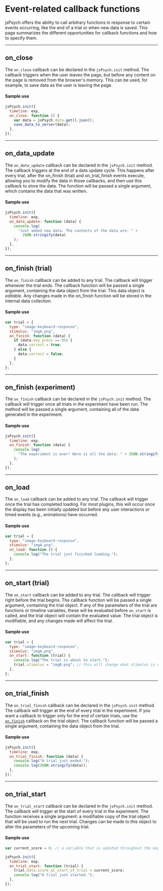 # Event-related callback functions

jsPsych offers the ability to call arbitrary functions in response to certain events occurring, like the end of a trial or when new data is saved. This page summarizes the different opportunities for callback functions and how to specify them.

---

## on_close

The `on_close` callback can be declared in the `jsPsych.init` method. The callback triggers when the user leaves the page, but before any content on the page is removed from the browser's memory. This can be used, for example, to save data as the user is leaving the page.

#### Sample use

```javascript
jsPsych.init({
  timeline: exp,
  on_close: function () {
    var data = jsPsych.data.get().json();
    save_data_to_server(data);
  },
});
```

---

## on_data_update

The `on_data_update` callback can be declared in the `jsPsych.init` method. The callback triggers at the end of a data update cycle. This happens after every trial, after the on_finish (trial) and on_trial_finish events execute, allowing you to modify the data in those callbacks, and then use this callback to store the data. The function will be passed a single argument, which contains the data that was written.

#### Sample use

```javascript
jsPsych.init({
  timeline: exp,
  on_data_update: function (data) {
    console.log(
      "Just added new data. The contents of the data are: " +
        JSON.stringify(data)
    );
  },
});
```

---

## on_finish (trial)

The `on_finish` callback can be added to any trial. The callback will trigger whenever the trial ends. The callback function will be passed a single argument, containing the data object from the trial. This data object is _editable_. Any changes made in the on_finish function will be stored in the internal data collection.

#### Sample use

```javascript
var trial = {
  type: "image-keyboard-response",
  stimulus: "imgA.png",
  on_finish: function (data) {
    if (data.key_press == 85) {
      data.correct = true;
    } else {
      data.correct = false;
    }
  },
};
```

---

## on_finish (experiment)

The `on_finish` callback can be declared in the `jsPsych.init` method. The callback will trigger once all trials in the experiment have been run. The method will be passed a single argument, containing all of the data generated in the experiment.

#### Sample use

```javascript
jsPsych.init({
  timeline: exp,
  on_finish: function (data) {
    console.log(
      "The experiment is over! Here is all the data: " + JSON.stringify(data)
    );
  },
});
```

---

## on_load

The `on_load` callback can be added to any trial. The callback will trigger once the trial has completed loading. For most plugins, this will occur once the display has been initially updated but before any user interactions or timed events (e.g., animations) have occurred.

#### Sample use

```javascript
var trial = {
  type: "image-keyboard-response",
  stimulus: "imgA.png",
  on_load: function () {
    console.log("The trial just finished loading.");
  },
};
```

---

## on_start (trial)

The `on_start` callback can be added to any trial. The callback will trigger right before the trial begins. The callback function will be passed a single argument, containing the trial object. If any of the parameters of the trial are functions or timeline variables, these will be evaluated before `on_start` is called, and the trial object will contain the evaluated value. The trial object is modifiable, and any changes made will affect the trial.

#### Sample use

```javascript
var trial = {
  type: "image-keyboard-response",
  stimulus: "imgA.png",
  on_start: function (trial) {
    console.log("The trial is about to start.");
    trial.stimulus = "imgB.png"; // this will change what stimulus is displayed in the trial
  },
};
```

---

## on_trial_finish

The `on_trial_finish` callback can be declared in the `jsPsych.init` method. The callback will trigger at the end of every trial in the experiment. If you want a callback to trigger only for the end of certain trials, use the [`on_finish`](#onfinishtrial) callback on the trial object. The callback function will be passed a single argument, containing the data object from the trial.

#### Sample use

```javascript
jsPsych.init({
  timeline: exp,
  on_trial_finish: function (data) {
    console.log("A trial just ended.");
    console.log(JSON.stringify(data));
  },
});
```

---

## on_trial_start

The `on_trial_start` callback can be declared in the `jsPsych.init` method. The callback will trigger at the start of every trial in the experiment. The function receives a single argument: a modifiable copy of the trial object that will be used to run the next trial. Changes can be made to this object to alter the parameters of the upcoming trial.

#### Sample use

```javascript
var current_score = 0; // a variable that is updated throughout the experiment to keep track of the current score.

jsPsych.init({
  timeline: exp,
  on_trial_start: function (trial) {
    trial.data.score_at_start_of_trial = current_score;
    console.log("A trial just started.");
  },
});
```
